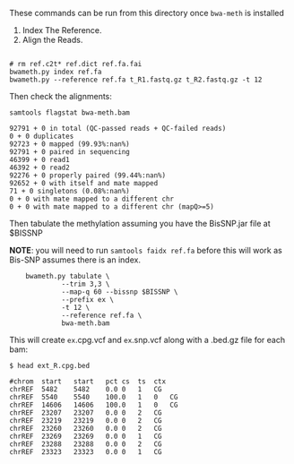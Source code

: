 These commands can be run from this directory once `bwa-meth` is installed

1. Index The Reference.
2. Align the Reads.

```Shell

# rm ref.c2t* ref.dict ref.fa.fai
bwameth.py index ref.fa
bwameth.py --reference ref.fa t_R1.fastq.gz t_R2.fastq.gz -t 12

```

Then check the alignments:

```Shell
samtools flagstat bwa-meth.bam
```

    92791 + 0 in total (QC-passed reads + QC-failed reads)
    0 + 0 duplicates
    92723 + 0 mapped (99.93%:nan%)
    92791 + 0 paired in sequencing
    46399 + 0 read1
    46392 + 0 read2
    92276 + 0 properly paired (99.44%:nan%)
    92652 + 0 with itself and mate mapped
    71 + 0 singletons (0.08%:nan%)
    0 + 0 with mate mapped to a different chr
    0 + 0 with mate mapped to a different chr (mapQ>=5)


Then tabulate the methylation assuming you have the BisSNP.jar file at $BISSNP

**NOTE**: you will need to run `samtools faidx ref.fa` before this will work as
Bis-SNP assumes there is an index.

```Shell
    bwameth.py tabulate \
             --trim 3,3 \
             --map-q 60 --bissnp $BISSNP \
             --prefix ex \
             -t 12 \
             --reference ref.fa \
             bwa-meth.bam

```
This will create `ex`.cpg.vcf and `ex`.snp.vcf along with a .bed.gz file for each bam:

```Shell
$ head ext_R.cpg.bed
```


    #chrom  start   start   pct cs  ts  ctx
    chrREF  5482    5482    0.0 0   1   CG
    chrREF  5540    5540    100.0   1   0   CG
    chrREF  14606   14606   100.0   1   0   CG
    chrREF  23207   23207   0.0 0   2   CG
    chrREF  23219   23219   0.0 0   2   CG
    chrREF  23260   23260   0.0 0   2   CG
    chrREF  23269   23269   0.0 0   1   CG
    chrREF  23288   23288   0.0 0   2   CG
    chrREF  23323   23323   0.0 0   1   CG

